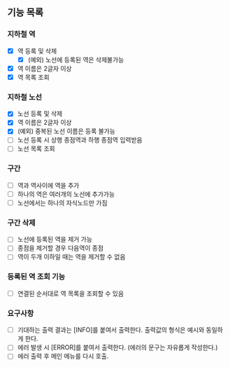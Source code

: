 ## 기능 목록

### 지하철 역
- [X] 역 등록 및 삭제
  - [X] (예외) 노선에 등록된 역은 삭제불가능  
- [X] 역 이름은 2글자 이상
- [X] 역 목록 조회

### 지하철 노선
- [X] 노선 등록 및 삭제
- [X] 역 이름은 2글자 이상
- [X] (예외) 중복된 노선 이름은 등록 불가능
- [ ] 노선 등록 시 상행 종점역과 하행 종점역 입력받음
- [ ] 노선 목록 조회

### 구간 
- [ ] 역과 역사이에 역을 추가
- [ ] 하나의 역은 여러개의 노선에 추가가능
- [ ] 노선에서는 하나의 자식노드만 가짐

### 구간 삭제
- [ ] 노선에 등록된 역을 제거 가능
- [ ] 종점을 제거할 경우 다음역이 종점
- [ ] 역이 두개 이하일 때는 역을 제거할 수 없음

### 등록된 역 조회 기능
- [ ] 연결된 순서대로 역 목록을 조회할 수 있음

### 요구사항
- [ ] 기대하는 출력 결과는 [INFO]를 붙여서 출력한다. 출력값의 형식은 예시와 동일하게 한다.
- [ ] 에러 발생 시 [ERROR]를 붙여서 출력한다. (에러의 문구는 자유롭게 작성한다.)
- [ ] 에러 출력 후 메인 메뉴를 다시 호출.